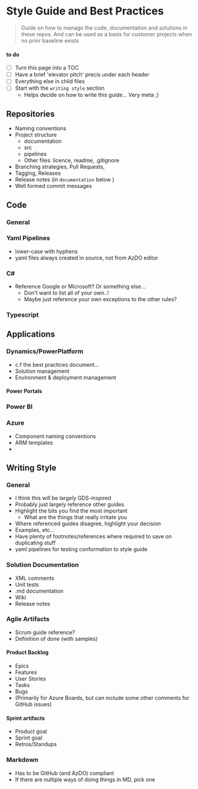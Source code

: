 # Style Guide and Best Practices


> Guide on how to manage the code, documentation and solutions in these repos.
> And can be used as a basis for customer projects when no prior baseline exists

#### to do
- [ ] Turn this page into a TOC
- [ ] Have a brief 'elevator pitch' precis under each header
- [ ] Everything else in child files
- [ ] Start with the `writing style` section
	- Helps decide on how to write this guide... Very meta ;)

## Repositories
- Naming conventions
- Project structure
	- documentation
	- src
	- pipelines
	- Other files: licence, readme, .gitignore
- Branching strategies, Pull Requests, 
- Tagging, Releases
- Release notes (in `documentation` below )
- Well formed commit messages

## Code
### General


### Yaml Pipelines
- lower-case with hyphens
- yaml files always created in source, not from AzDO editor

### C#
- Reference Google or Microsoft? Or something else...
	- Don't want to list all of your own..!
	- Maybe just reference your own exceptions to the other rules?

### Typescript


## Applications
### Dynamics/PowerPlatform
- c.f the best practices document...
- Solution management
- Environment & deployment management

#### Power Portals


### Power BI


### Azure
- Component naming conventions
- ARM templates
- 

## Writing Style
### General
- I think this will be largely GDS-inspired
- Probably just largely reference other guides
- Highlight the bits you find the most important
	- What are the things that really irritate you 
- Where referenced guides disagree, highlight your decision
- Examples, etc...
- Have plenty of footnotes/references where required to save on duplicating stuff
- yaml pipelines for testing conformation to style guide 

### Solution Documentation
- XML comments
- Unit tests
- .md documentation
- Wiki
- Release notes

### Agile Artifacts
- Scrum guide reference?
- Definition of done (with samples)

#### Product Backlog
- Epics
- Features
- User Stories
- Tasks
- Bugs
- (Primarily for Azure Boards, but can include some other comments for GitHub issues)

#### Sprint artifacts
- Product goal
- Sprint goal
- Retros/Standups

### Markdown
- Has to be GitHub (and AzDO) compliant
- If there are nultiple ways of doing things in MD, pick one